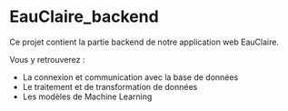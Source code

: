 # EauClaire_backend

Ce projet contient la partie backend de notre application web EauClaire.

Vous y retrouverez :
- La connexion et communication avec la base de données
- Le traitement et de transformation de données
- Les modèles de Machine Learning
